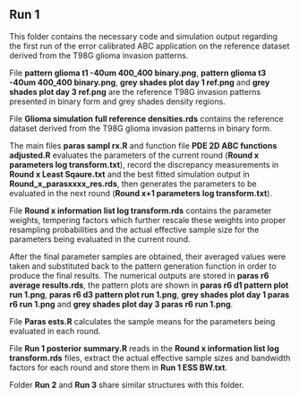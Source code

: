 ## Run 1 ##
This folder contains the necessary code and simulation output regarding the first run of the error calibrated ABC application on the reference dataset derived from the T98G glioma invasion patterns. 

File **pattern glioma t1 -40um 400_400 binary.png**, **pattern glioma t3 -40um 400_400 binary.png**, **grey shades plot day 1 ref.png** and **grey shades plot day 3 ref.png** are the reference T98G invasion patterns presented in binary form and grey shades density regions.  

File **Glioma simulation full reference densities.rds** contains the reference dataset derived from the T98G glioma invasion patterns in binary form.  

The main files **paras sampl rx.R** and function file **PDE 2D ABC functions adjusted.R** evaluates the parameters of the current round (**Round x parameters log transform.txt**), record the discrepancy measurements in **Round x Least Sqaure.txt** and the best fitted simulation output in **Round_x_parasxxxx_res.rds**, then generates the parameters to be evaluated in the next round (**Round x+1 parameters log transform.txt**). 

File **Round x information list log transform.rds** contains the parameter weights, tempering factors which further rescale these weights into proper resampling probabilities and the actual effective sample size for the parameters being evaluated in the current round. 

After the final parameter samples are obtained, their averaged values were taken and substituted back to the pattern generation function in order to produce the final results. The numerical outputs are stored in **paras r6 average results.rds**, the pattern plots are shown in **paras r6 d1 pattern plot run 1.png**, **paras r6 d3 pattern plot run 1.png**, **grey shades plot day 1 paras r6 run 1.png** and **grey shades plot day 3 paras r6 run 1.png**. 

File **Paras ests.R** calculates the sample means for the parameters being evaluated in each round. 

File **Run 1 posterior summary.R** reads in the **Round x information list log transform.rds** files, extract the actual effective sample sizes and bandwidth factors for each round and store them in **Run 1 ESS BW.txt**. 

Folder **Run 2** and **Run 3** share similar structures with this folder. 
